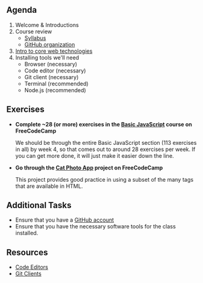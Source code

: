 ## Agenda

1. Welcome & Introductions
1. Course review
   * [Syllabus](https://github.com/musa-6110-fall-2023/course-info)
   * [GitHub organization](https://github.com/musa-6110-fall-2023)
1. [Intro to core web technologies](https://docs.google.com/presentation/d/1uGfWNW4GCa3nSscfW1Qd43RTILq40TxzMSV55PmatNM/edit?usp=sharing)
1. Installing tools we'll need
   * Browser (necessary)
   * Code editor (necessary)
   * Git client (necessary)
   * Terminal (recommended)
   * Node.js (recommended)

## Exercises

* **Complete ~28 (or more) exercises in the [Basic JavaScript](https://www.freecodecamp.org/learn/javascript-algorithms-and-data-structures/#basic-javascript) course on FreeCodeCamp**

  We should be through the entire Basic JavaScript section (113 exercises in all) by week 4, so that comes out to around 28 exercises per week. If you can get more done, it will just make it easier down the line.

* **Go through the [Cat Photo App](https://www.freecodecamp.org/learn/2022/responsive-web-design/#learn-html-by-building-a-cat-photo-app) project on FreeCodeCamp**

  This project provides good practice in using a subset of the many tags that are available in HTML.

## Additional Tasks

* Ensure that you have a [GitHub account](https://www.github.com/)
* Ensure that you have the necessary software tools for the class installed.

## Resources

* [Code Editors](https://github.com/musa-6110-fall-2023/course-info/blob/main/resources/code-editors.md)
* [Git Clients](https://github.com/musa-6110-fall-2023/course-info/blob/main/resources/git-clients.md)
